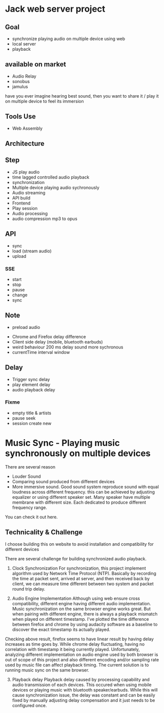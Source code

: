 # Jack web server project

## Goal
- synchronize playing audio on multiple device using web
- local server
- playback

## available on market
- Audio Relay
- sonobus
- jamulus

have you ever imagine hearing best sound, then you want to share it
/ play it on multiple device to feel its immersion

## Tools Use
<!-- - Jack Audio -->
- Web Assembly

## Architecture

## Step
- JS play audio
- time lagged controlled audio playback
- synchronization
- Multiple device playing audio sychronously
- Audio streaming
- API build
- Frontend
- Play session
- Audio processing
- audio compression mp3 to opus

## API
- sync
- load (stream audio)
- upload

### SSE
- start
- stop
- pause
- change
- sync


## Note
- preload audio
<!-- - negative sign on offset (ntp) -->
- Chrome and Firefox delay difference
- Client side delay (mobile, bluetooth earbuds)
- weird behaviour 200 ms delay sound more sychronous
- currentTime interval window

## Delay
- Trigger sync delay
- play element delay
- audio playback delay

### Fixme
- empty title & artists
- pause seek
- session create new

# Music Sync - Playing music synchronously on multiple devices

There are several reason
- Louder Sound
- Comparing sound produced from different devices
- More immersive sound. Good sound system reproduce sound with equal loudness across different frequency. this can be achieved by adjusting equalizer or using different speaker set. Many speaker have multiple membrane with different size. Each dedicated to produce different frequency range.

You can check it out here.

## Technicality & Challenge
I choose building this on website to avoid installation and compatibility for different devices

There are several challenge for building synchronized audio playback.
1. Clock Synchronization
For synchronization, this project implement algorithm used by Network Time Protocol (NTP). Basically by recording the time at packet sent, arrived at server, and then received back by client, we can measure time different between two system and packet round trip delay.

2. Audio Engine Implementation
Although using web ensure cross compatibility, different engine having different audio implementation. Music synchronization on the same browser engine works great. But when pairing with different engine, there is always a playback mismatch when played on different timestamp. I've plotted the time difference between firefox and chrome by using audacity software as a baseline to discover the exact timestamp its actually played.

  <!-- /**
   * chrome - audacity
   * 35   : 34.7    : -0.3
   * 62   : 61.114  : -0.9
   * 120  : 118.6   : -1.4
   * 169  : 168.8   : -0.2
   * 210  : 209.7   : -0.3
   * 240  : 238.7   : -1.3
   * 260  : 259.1   : -0.9
   * 265  : 263.9   : -1.1
   * 270  : 270.0   : 0
   * 275  : 273.9   : -1.1
   */

  /**
   * firefox - audacity
   * 35   : 34.4    : -0.6
   * 62   : 60.90   : -1.1
   * 120  : 118.2   : -1.8
   * 169  : 166.6   : -2.4
   */ -->

Checking above result, firefox seems to have linear result by having delay increases as time goes by. While chrome delay fluctuating, having no correlation with timestamp it being currently played. Unfortunately, analyzing different implementation on audio engine used by both browser is out of scope of this project and also different encoding and/or sampling rate used by music file can affect playback timing. The current solution is to running music sync on the same browser.

3. Playback delay
Playback delay caused by processing capability and audio transmission of each devices. This occured when using mobile devices or playing music with bluetooth speaker/earbuds. While this will cause synchronization issue, the delay was constant and can be easily fixed by manually adjusting delay compensation and it just needs to be configured once.